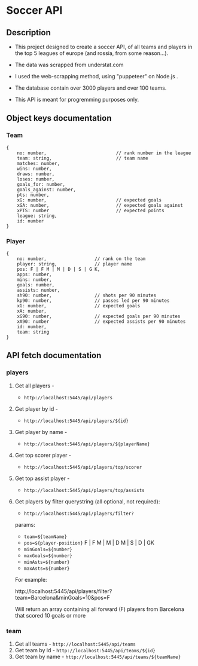 # Soccer API


## Description

* This project designed to create a soccer API, of all teams and players in the top 5 leagues of europe (and rossia, from some reason...).

* The data was scrapped from understat.com

* I used the web-scrapping method, using "puppeteer" on Node.js .

* The database contain over 3000 players and over 100 teams.

* This API is meant for progremming purposes only.


## Object keys documentation

### Team
```
{
    no: number,                          // rank number in the league 
    team: string,                        // team name
    matches: number,
    wins: number,
    draws: number,
    loses: number,
    goals_for: number,
    goals_against: number,
    pts: number,
    xG: number,                          // expected goals
    xGA: number,                         // expected goals against
    xPTS: number                         // expected points  
    league: string,
    id: number                  
}
```

### Player
```
{
    no: number,                  // rank on the team
    player: string,              // player name
    pos: F | F M | M | D | S | G K,
    apps: number,
    mins: number,
    goals: number,
    assists: number,
    sh90: number,                // shots per 90 minutes
    kp90: number,                // passes led per 90 minutes
    xG: number,                  // expected goals
    xA: number,                  
    xG90: number,                // expected goals per 90 minutes
    xA90: number                 // expected assists per 90 minutes
    id: number,
    team: string
}
```

## API fetch documentation 
### players

1. Get all players - 
    * `http://localhost:5445/api/players`
2. Get player by id - 
    * `http://localhost:5445/api/players/${id}`
3. Get player by name - 
    * `http://localhost:5445/api/players/${playerName}`
4. Get top scorer player - 
    * `http://localhost:5445/api/players/top/scorer`
5. Get top assist player - 
    * `http://localhost:5445/api/players/top/assists`
6. Get players by filter querystring (all optional, not required): 
    * `http://localhost:5445/api/players/filter?`
    
    params:
    * `team=${teamName}`
    * `pos=${player-position}`                 F | F M | M | D M | S | D | GK
    * `minGoals=${number}`
    * `maxGoals=${number}`
    * `minAsts=${number}`
    * `maxAsts=${number}`
    
    For example: 
    
    http://localhost:5445/api/players/filter?team=Barcelona&minGoals=10&pos=F

    Will return an array containing all forward (F) players from Barcelona that scored 10 goals or more


### team
1. Get all teams - `http://localhost:5445/api/teams`
2. Get team by id - `http://localhost:5445/api/teams/${id}`
3. Get team by name - `http://localhost:5445/api/teams/${teamName}`
